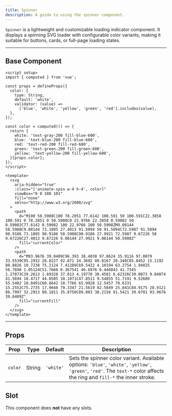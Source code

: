 ```yaml
---
title: Spinner  
description: A guide to using the spinner component.
---
```


`Spinner` is a lightweight and customizable loading indicator component. It displays a spinning SVG loader with configurable color variants, making it suitable for buttons, cards, or full-page loading states.

---

## Base Component

```vue
<script setup>
import { computed } from 'vue';

const props = defineProps({
  color: {
    type: String,
    default: 'white',
    validator: (value) =>
      ['blue', 'white', 'yellow', 'green', 'red'].includes(value),
  },
});

const color = computed(() => {
  return {
    white: 'text-gray-200 fill-blue-600',
    blue: 'text-blue-200 fill-blue-600',
    red: 'text-red-200 fill-red-600',
    green: 'text-green-200 fill-green-600',
    yellow: 'text-yellow-200 fill-yellow-600',
  }[props.color];
});
</script>

<template>
  <svg
    aria-hidden="true"
    :class="['animate-spin w-4 h-4', color]"
    viewBox="0 0 100 101"
    fill="none"
    xmlns="http://www.w3.org/2000/svg"
  >
    <path
      d="M100 50.5908C100 78.2051 77.6142 100.591 50 100.591C22.3858 100.591 0 78.2051 0 50.5908C0 22.9766 22.3858 0.59082 50 0.59082C77.6142 0.59082 100 22.9766 100 50.5908ZM9.08144 50.5908C9.08144 73.1895 27.4013 91.5094 50 91.5094C72.5987 91.5094 90.9186 73.1895 90.9186 50.5908C90.9186 27.9921 72.5987 9.67226 50 9.67226C27.4013 9.67226 9.08144 27.9921 9.08144 50.5908Z"
      fill="currentColor"
    />
    <path
      d="M93.9676 39.0409C96.393 38.4038 97.8624 35.9116 97.0079 33.5539C95.2932 28.8227 92.871 24.3692 89.8167 20.348C85.8452 15.1192 80.8826 10.7238 75.2124 7.41289C69.5422 4.10194 63.2754 1.94025 56.7698 1.05124C51.7666 0.367541 46.6976 0.446843 41.7345 1.27873C39.2613 1.69328 37.813 4.19778 38.4501 6.62326C39.0873 9.04874 41.5694 10.4717 44.0505 10.1071C47.8511 9.54855 51.7191 9.52689 55.5402 10.0491C60.8642 10.7766 65.9928 12.5457 70.6331 15.2552C75.2735 17.9648 79.3347 21.5619 82.5849 25.841C84.9175 28.9121 86.7997 32.2913 88.1811 35.8758C89.083 38.2158 91.5421 39.6781 93.9676 39.0409Z"
      fill="currentFill"
    />
  </svg>
</template>
```

---

## Props

| Prop    | Type   | Default   | Description                                                                                                                                                                |
| ------- | ------ | --------- | -------------------------------------------------------------------------------------------------------------------------------------------------------------------------- |
| `color` | String | `'white'` | Sets the spinner color variant. Available options: `'blue'`, `'white'`, `'yellow'`, `'green'`, `'red'`. The `text-*` color affects the ring and `fill-*` the inner stroke. |

## Slot

This component does **not** have any slots.
